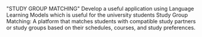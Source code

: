 "STUDY GROUP MATCHING"
Develop a useful application using Language Learning Models which is useful for the university students
Study Group Matching: A platform that matches students with compatible study partners or study groups based on their schedules, courses, and study preferences.
